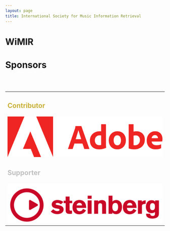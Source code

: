 ```yaml
---
layout: page
title: International Society for Music Information Retrieval
---
```

# WiMIR

<h1>Sponsors</h1>
<table class="customtable">
    <tr>
        <td class="teamsection" colspan="4">
            <h2 style="color:#C9B037;">Contributor</h2>
        </td>
    </tr>
    <tr>
        <td class="teamsection">
            <a href="https://www.adobe.com" target="_blank"><img src="../assets/sponsors/Adobe-logo.png" alt="Avatar" class="gold-wrapper"></a>
        </td>
    </tr>
    <br> <br>
    <tr>
        <td class="teamsection" colspan="4">
            <h2 style="color:#BFBFBF;">Supporter</h2>
        </td>
    </tr>
    <tr>
        <td class="teamsection">
            <a href="https://www.steinberg.net/" target="_blank"><img src="../assets/sponsors/Steinberg-logo.png" alt="Avatar" class="silver-wrapper"></a>
        </td>
    </tr>
</table>
<br><br>